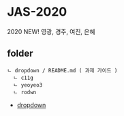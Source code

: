 # JAS-2020
2020 NEW!
영광, 경주, 여진, 은혜

## folder
```
ㄴ dropdown / README.md ( 과제 가이드 )
  ㄴ c11g
  ㄴ yeoyeo3
  ㄴ rodwn
```

* [dropdown](https://github.com/DogsFoot/JAS-2020/tree/dropdown/dropdown)
